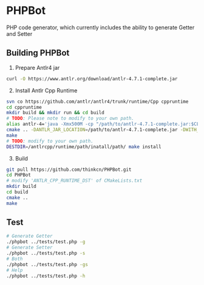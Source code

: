 # PHPBot
PHP code generator, which currently includes the ability to generate Getter and Setter

## Building PHPBot

1. Prepare Antlr4 jar

```bash
curl -O https://www.antlr.org/download/antlr-4.7.1-complete.jar
```

2. Install Antlr Cpp Runtime

```bash
svn co https://github.com/antlr/antlr4/trunk/runtime/Cpp cppruntime
cd cppruntime
mkdir build && mkdir run && cd build
# TODO: Please note to modify to your own path. 
alias antlr-4='java -Xmx500M -cp "/path/to/antlr-4.7.1-complete.jar:$CLASSPATH" org.antlr.v4.Tool'
cmake .. -DANTLR_JAR_LOCATION=/path/to/antlr-4.7.1-complete.jar -DWITH_DEMO=True
make
# TODO: modify to your own path.
DESTDIR=/antlrcpp/runtime/path/inatall/path/ make install
```

3. Build

```bash
git pull https://github.com/thinkcn/PHPBot.git
cd PHPBot
# modify 'ANTLR_CPP_RUNTIME_DST' of CMakeLists.txt 
mkdir build
cd build
cmake ..
make
```

## Test

```bash
# Generate Getter
./phpbot ../tests/test.php -g
# Generate Setter
./phpbot ../tests/test.php -s
# Both
./phpbot ../tests/test.php -gs
# Help
./phpbot ../tests/test.php -h
```